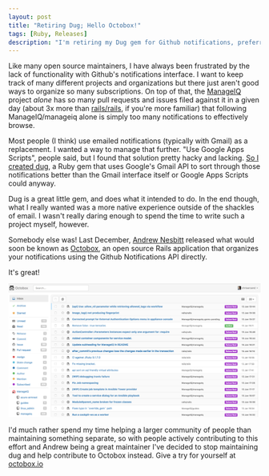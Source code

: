 ```yaml
---
layout: post
title: "Retiring Dug; Hello Octobox!"
tags: [Ruby, Releases]
description: "I'm retiring my Dug gem for Github notifications, preferring to contribute to Octobox instead."
---
```


Like many open source maintainers, I have always been frustrated by the lack of
functionality with Github's notifications interface. I want to keep track of
many different projects and organizations but there just aren't good ways to
organize so many subscriptions. On top of that, the
[ManageIQ](https://github.com/ManageIQ/manageiq) project *alone* has so many
pull requests and issues filed against it in a given day (about 3x more than
[rails/rails](https://github.com/rails/rails), if you're more familiar) that
following ManageIQ/manageiq alone is simply too many notifications to
effectively browse.

Most people (I think) use emailed notifications (typically with Gmail) as a
replacement. I wanted a way to manage that further. "Use Google Apps Scripts",
people said, but I found that solution pretty hacky and lacking. [So I created
dug](https://chrisarcand.com/introducing-dug/), a Ruby gem that uses Google's
Gmail API to sort through those notifications better than the Gmail interface
itself or Google Apps Scripts could anyway.

Dug is a great little gem, and does what it intended to do. In the end though,
what I really wanted was a more native experience outside of the shackles of
email. I wasn't really daring enough to spend the time to write such a project
myself, however.

Somebody else was! Last December, [Andrew Nesbitt](https://github.com/andrew)
released what would soon be known as
[Octobox](https://github.com/octobox/octobox), an open source Rails application
that organizes your notifications using the Github Notifications API directly.

It's great!

![](../images/posts/udmlb.jpg)

I'd much rather spend my time helping a larger community of people than
maintaining something separate, so with people actively contributing to this
effort and Andrew being a great maintainer I've decided to stop maintaining dug
and help contribute to Octobox instead. Give a try for yourself at [octobox.io](https://octobox.io/)
